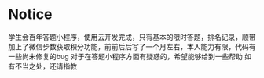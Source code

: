 # Notice
学生会百年答题小程序，使用云开发完成，只有基本的限时答题，排名记录，顺带加上了微信步数获取积分功能，前前后后写了一个月左右，本人能力有限，代码有一些尚未修复的bug
对于在答题小程序方面有疑惑的，希望能够给到一些帮助
如有不当之处，还请指教
